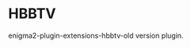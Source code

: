 HBBTV
=========================================================
enigma2-plugin-extensions-hbbtv-old version plugin.
